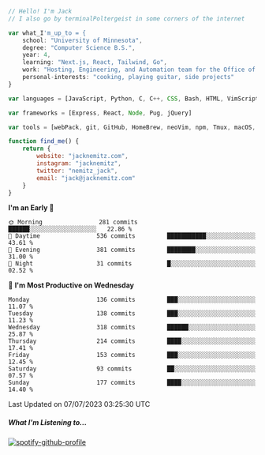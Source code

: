 ```javascript
// Hello! I'm Jack
// I also go by terminalPoltergeist in some corners of the internet

var what_I'm_up_to = {
    school: "University of Minnesota",
    degree: "Computer Science B.S.",
    year: 4,
    learning: "Next.js, React, Tailwind, Go",
    work: "Hosting, Engineering, and Automation team for the Office of Information Technology at UMN",
    personal-interests: "cooking, playing guitar, side projects"
}

var languages = [JavaScript, Python, C, C++, CSS, Bash, HTML, VimScript]

var frameworks = [Express, React, Node, Pug, jQuery]

var tools = [webPack, git, GitHub, HomeBrew, neoVim, npm, Tmux, macOS, Ubuntu, Docker, Nginx]

function find_me() {
    return {
        website: "jacknemitz.com",
        instagram: "jacknemitz",
        twitter: "nemitz_jack",
        email: "jack@jacknemitz.com"
    }
}
```

<!--START_SECTION:waka-->
**I'm an Early 🐤** 

```text
🌞 Morning                281 commits         ██████░░░░░░░░░░░░░░░░░░░   22.86 % 
🌆 Daytime                536 commits         ███████████░░░░░░░░░░░░░░   43.61 % 
🌃 Evening                381 commits         ████████░░░░░░░░░░░░░░░░░   31.00 % 
🌙 Night                  31 commits          █░░░░░░░░░░░░░░░░░░░░░░░░   02.52 % 
```
📅 **I'm Most Productive on Wednesday** 

```text
Monday                   136 commits         ███░░░░░░░░░░░░░░░░░░░░░░   11.07 % 
Tuesday                  138 commits         ███░░░░░░░░░░░░░░░░░░░░░░   11.23 % 
Wednesday                318 commits         ██████░░░░░░░░░░░░░░░░░░░   25.87 % 
Thursday                 214 commits         ████░░░░░░░░░░░░░░░░░░░░░   17.41 % 
Friday                   153 commits         ███░░░░░░░░░░░░░░░░░░░░░░   12.45 % 
Saturday                 93 commits          ██░░░░░░░░░░░░░░░░░░░░░░░   07.57 % 
Sunday                   177 commits         ████░░░░░░░░░░░░░░░░░░░░░   14.40 % 
```



 Last Updated on 07/07/2023 03:25:30 UTC
<!--END_SECTION:waka-->

##### What I'm Listening to...

[![spotify-github-profile](https://spotify-github-profile.vercel.app/api/view?uid=jack.nemitz&cover_image=true&show_offline=true&bar_color=53b14f&bar_color_cover=false&background_color=121212FF)](https://spotify-github-profile.vercel.app/api/view?uid=jack.nemitz&redirect=true)

